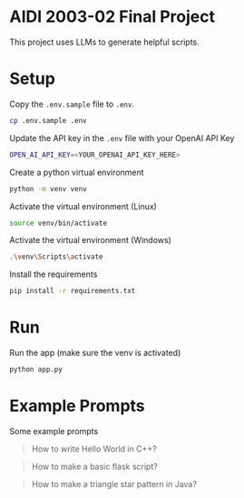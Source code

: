 # AIDI 2003-02 Final Project
This project uses LLMs to generate helpful scripts.

# Setup
Copy the `.env.sample` file to `.env`.
```bash
cp .env.sample .env
```

Update the API key in the `.env` file with your OpenAI API Key
```bash
OPEN_AI_API_KEY=<YOUR_OPENAI_API_KEY_HERE>
```

Create a python virtual environment
```bash
python -m venv venv
```

Activate the virtual environment (Linux)
```bash
source venv/bin/activate
```

Activate the virtual environment (Windows)
```bash
.\venv\Scripts\activate
```

Install the requirements
```bash
pip install -r requirements.txt
```

# Run
Run the app (make sure the venv is activated)
```bash
python app.py
```

# Example Prompts
Some example prompts
> How to write Hello World in C++?

> How to make a basic flask script?

> How to make a triangle star pattern in Java?